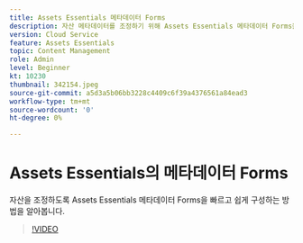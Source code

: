 ```yaml
---
title: Assets Essentials 메타데이터 Forms
description: 자산 메타데이터를 조정하기 위해 Assets Essentials 메타데이터 Forms을 빠르고 쉽게 구성하는 방법을 알아봅니다.
version: Cloud Service
feature: Assets Essentials
topic: Content Management
role: Admin
level: Beginner
kt: 10230
thumbnail: 342154.jpeg
source-git-commit: a5d3a5b06bb3228c4409c6f39a4376561a84ead3
workflow-type: tm+mt
source-wordcount: '0'
ht-degree: 0%

---
```



# Assets Essentials의 메타데이터 Forms

자산을 조정하도록 Assets Essentials 메타데이터 Forms을 빠르고 쉽게 구성하는 방법을 알아봅니다.

>[!VIDEO](https://video.tv.adobe.com/v/342154/?quality=12&learn=on)
